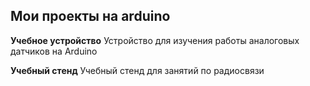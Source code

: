 <h2>Мои проекты на arduino</h2>

<b>Учебное устройство</b>
Устройство для изучения работы аналоговых датчиков на Arduino

<b>Учебный стенд</b>
Учебный стенд для занятий по радиосвязи

